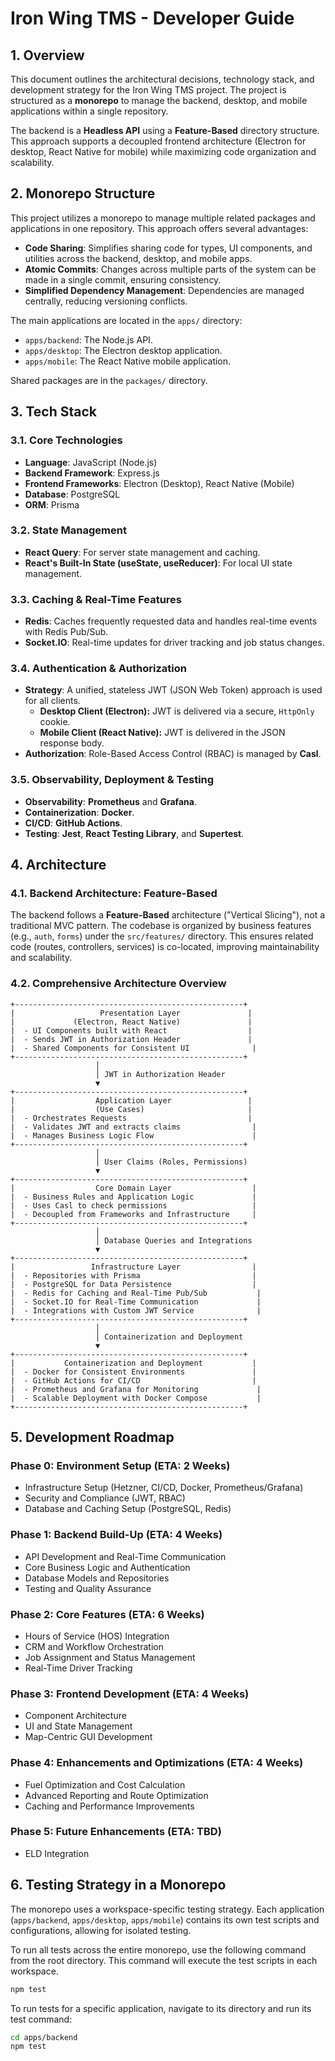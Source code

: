 # Iron Wing TMS - Developer Guide


## **1. Overview**

This document outlines the architectural decisions, technology stack, and development strategy for the Iron Wing TMS project. The project is structured as a **monorepo** to manage the backend, desktop, and mobile applications within a single repository.

The backend is a **Headless API** using a **Feature-Based** directory structure. This approach supports a decoupled frontend architecture (Electron for desktop, React Native for mobile) while maximizing code organization and scalability.


## **2. Monorepo Structure**

This project utilizes a monorepo to manage multiple related packages and applications in one repository. This approach offers several advantages:

*   **Code Sharing**: Simplifies sharing code for types, UI components, and utilities across the backend, desktop, and mobile apps.
*   **Atomic Commits**: Changes across multiple parts of the system can be made in a single commit, ensuring consistency.
*   **Simplified Dependency Management**: Dependencies are managed centrally, reducing versioning conflicts.

The main applications are located in the `apps/` directory:
-   `apps/backend`: The Node.js API.
-   `apps/desktop`: The Electron desktop application.
-   `apps/mobile`: The React Native mobile application.

Shared packages are in the `packages/` directory.


## **3. Tech Stack**

### **3.1. Core Technologies**

-   **Language**: JavaScript (Node.js)
-   **Backend Framework**: Express.js
-   **Frontend Frameworks**: Electron (Desktop), React Native (Mobile)
-   **Database**: PostgreSQL
-   **ORM**: Prisma

### **3.2. State Management**

-   **React Query**: For server state management and caching.
-   **React's Built-In State (useState, useReducer)**: For local UI state management.

### **3.3. Caching & Real-Time Features**

-   **Redis**: Caches frequently requested data and handles real-time events with Redis Pub/Sub.
-   **Socket.IO**: Real-time updates for driver tracking and job status changes.

### **3.4. Authentication & Authorization**

-   **Strategy**: A unified, stateless JWT (JSON Web Token) approach is used for all clients.
    -   **Desktop Client (Electron):** JWT is delivered via a secure, `HttpOnly` cookie.
    -   **Mobile Client (React Native):** JWT is delivered in the JSON response body.
-   **Authorization**: Role-Based Access Control (RBAC) is managed by **Casl**.

### **3.5. Observability, Deployment & Testing**

-   **Observability**: **Prometheus** and **Grafana**.
-   **Containerization**: **Docker**.
-   **CI/CD**: **GitHub Actions**.
-   **Testing**: **Jest**, **React Testing Library**, and **Supertest**.


## **4. Architecture**

### **4.1. Backend Architecture: Feature-Based**

The backend follows a **Feature-Based** architecture ("Vertical Slicing"), not a traditional MVC pattern. The codebase is organized by business features (e.g., `auth`, `forms`) under the `src/features/` directory. This ensures related code (routes, controllers, services) is co-located, improving maintainability and scalability.

### **4.2. Comprehensive Architecture Overview**

```
+---------------------------------------------------+
|                   Presentation Layer               |
|             (Electron, React Native)               |
|  - UI Components built with React                  |
|  - Sends JWT in Authorization Header               |
|  - Shared Components for Consistent UI              |
+---------------------------------------------------+
                   │
                   │ JWT in Authorization Header
                   ▼
+---------------------------------------------------+
|                  Application Layer                 |
|                  (Use Cases)                       |
|  - Orchestrates Requests                           |
|  - Validates JWT and extracts claims                |
|  - Manages Business Logic Flow                      |
+---------------------------------------------------+
                   │
                   │ User Claims (Roles, Permissions)
                   ▼
+---------------------------------------------------+
|                  Core Domain Layer                  |
|  - Business Rules and Application Logic             |
|  - Uses Casl to check permissions                   |
|  - Decoupled from Frameworks and Infrastructure     |
+---------------------------------------------------+
                   │
                   │ Database Queries and Integrations
                   ▼
+---------------------------------------------------+
|                 Infrastructure Layer                |
|  - Repositories with Prisma                         |
|  - PostgreSQL for Data Persistence                  |
|  - Redis for Caching and Real-Time Pub/Sub           |
|  - Socket.IO for Real-Time Communication             |
|  - Integrations with Custom JWT Service              |
+---------------------------------------------------+
                   │
                   │ Containerization and Deployment
                   ▼
+---------------------------------------------------+
|           Containerization and Deployment           |
|  - Docker for Consistent Environments               |
|  - GitHub Actions for CI/CD                         |
|  - Prometheus and Grafana for Monitoring             |
|  - Scalable Deployment with Docker Compose           |
+---------------------------------------------------+
```


## **5. Development Roadmap**

### **Phase 0: Environment Setup (ETA: 2 Weeks)**
- Infrastructure Setup (Hetzner, CI/CD, Docker, Prometheus/Grafana)
- Security and Compliance (JWT, RBAC)
- Database and Caching Setup (PostgreSQL, Redis)

### **Phase 1: Backend Build-Up (ETA: 4 Weeks)**
- API Development and Real-Time Communication
- Core Business Logic and Authentication
- Database Models and Repositories
- Testing and Quality Assurance

### **Phase 2: Core Features (ETA: 6 Weeks)**
- Hours of Service (HOS) Integration
- CRM and Workflow Orchestration
- Job Assignment and Status Management
- Real-Time Driver Tracking

### **Phase 3: Frontend Development (ETA: 4 Weeks)**
- Component Architecture
- UI and State Management
- Map-Centric GUI Development

### **Phase 4: Enhancements and Optimizations (ETA: 4 Weeks)**
- Fuel Optimization and Cost Calculation
- Advanced Reporting and Route Optimization
- Caching and Performance Improvements

### **Phase 5: Future Enhancements (ETA: TBD)**
- ELD Integration


## **6. Testing Strategy in a Monorepo**

The monorepo uses a workspace-specific testing strategy. Each application (`apps/backend`, `apps/desktop`, `apps/mobile`) contains its own test scripts and configurations, allowing for isolated testing.

To run all tests across the entire monorepo, use the following command from the root directory. This command will execute the test scripts in each workspace.

```bash
npm test
```

To run tests for a specific application, navigate to its directory and run its test command:

```bash
cd apps/backend
npm test